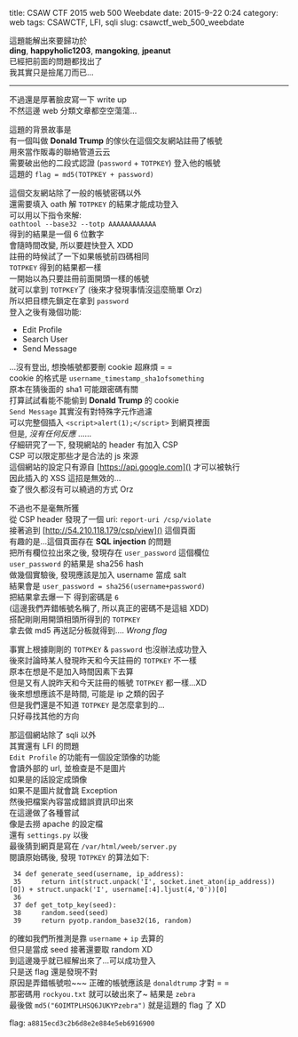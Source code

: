 title: CSAW CTF 2015 web 500 Weebdate
date: 2015-9-22 0:24
category: web
tags: CSAWCTF, LFI, sqli
slug: csawctf_web_500_weebdate

這題能解出來要歸功於  
**ding**, **happyholic1203**, **mangoking**, **jpeanut**  
已經把前面的問題都找出了  
我其實只是撿尾刀而已...  
* * *
不過還是厚著臉皮寫一下 write up  
不然這邊 web 分類文章都空空蕩蕩...  

這題的背景故事是  
有一個叫做 **Donald Trump** 的傢伙在這個交友網站註冊了帳號  
用來當作販毒的聯絡管道云云  
需要破出他的二段式認證 (`password` + `TOTPKEY`) 登入他的帳號  
這題的 `flag = md5(TOTPKEY + password)`  

這個交友網站除了一般的帳號密碼以外  
還需要填入 oath 解 `TOTPKEY` 的結果才能成功登入  
可以用以下指令來解:  
`oathtool --base32 --totp AAAAAAAAAAAA`  
得到的結果是一個 6 位數字  
會隨時間改變, 所以要趕快登入 XDD  
註冊的時候試了一下如果帳號前四碼相同  
`TOTPKEY` 得到的結果都一樣  
一開始以為只要註冊前面開頭一樣的帳號  
就可以拿到 `TOTPKEY`了 (後來才發現事情沒這麼簡單 Orz)  
所以把目標先鎖定在拿到 `password`  
登入之後有幾個功能:

- Edit Profile
- Search User
- Send Message

...沒有登出, 想換帳號都要刪 cookie 超麻煩 = =  
cookie 的格式是 `username_timestamp_sha1ofsomething`  
原本在猜後面的 sha1 可能跟密碼有關  
打算試試看能不能偷到 **Donald Trump** 的 cookie  
`Send Message` 其實沒有對特殊字元作過濾  
可以完整個插入 `<script>alert(1);</script>` 到網頁裡面  
但是, _*沒有任何反應*_ ......  
仔細研究了一下, 發現網站的 header 有加入 CSP  
CSP 可以限定那些才是合法的 js 來源  
這個網站的設定只有源自 [https://api.google.com]() 才可以被執行  
因此插入的 XSS 這招是無效的...  
查了很久都沒有可以繞過的方式 Orz  

不過也不是毫無所獲  
從 CSP header 發現了一個 uri: `report-uri /csp/violate`  
接著追到 [http://54.210.118.179/csp/view]() 這個頁面  
有趣的是...這個頁面存在 **SQL injection** 的問題  
把所有欄位拉出來之後, 發現存在 `user_password` 這個欄位  
`user_password` 的結果是 sha256 hash  
做幾個實驗後, 發現應該是加入 username 當成 salt  
結果會是 `user_password = sha256(username+password)`  
把結果拿去爆一下 得到密碼是 `6`  
(這邊我們弄錯帳號名稱了, 所以真正的密碼不是這組 XDD)  
搭配剛剛用開頭相頭所得到的 `TOTPKEY`  
拿去做 md5 再送記分板就得到.... _Wrong flag_  

事實上根據剛剛的 `TOTPKEY` & `password` 也沒辦法成功登入  
後來討論時某人發現昨天和今天註冊的 `TOTPKEY` 不一樣  
原本在想是不是加入時間因素下去算  
但是又有人說昨天和今天註冊的帳號 `TOTPKEY` 都一樣...XD  
後來想想應該不是時間, 可能是 ip 之類的因子  
但是我們還是不知道 `TOTPKEY` 是怎麼拿到的...  
只好尋找其他的方向  

那這個網站除了 sqli 以外  
其實還有 LFI 的問題  
`Edit Profile` 的功能有一個設定頭像的功能  
會讀外部的 url, 並檢查是不是圖片  
如果是的話設定成頭像  
如果不是圖片就會跳 Exception  
然後把檔案內容當成錯誤資訊印出來  
在這邊做了各種嘗試  
像是去撈 apache 的設定檔  
還有 `settings.py` 以後  
最後猜到網頁是寫在 `/var/html/weeb/server.py`  
閱讀原始碼後, 發現 `TOTPKEY` 的算法如下:

```
 34 def generate_seed(username, ip_address):
 35     return int(struct.unpack('I', socket.inet_aton(ip_address))[0]) + struct.unpack('I', username[:4].ljust(4,'0'))[0]
 36
 37 def get_totp_key(seed):
 38     random.seed(seed)
 39     return pyotp.random_base32(16, random)
```

的確如我們所推測是靠 `username` + `ip` 去算的  
但只是當成 seed 接著還要取 random XD  
到這邊幾乎就已經解出來了...可以成功登入  
只是送 flag 還是發現不對  
原因是弄錯帳號啦~~~
正確的帳號應該是 `donaldtrump` 才對 = =  
那密碼用 `rockyou.txt` 就可以破出來了~ 結果是 `zebra`  
最後做 `md5("6OIMTPLHSQ6JUKYPzebra")` 就是這題的 flag 了 XD  

flag: `a8815ecd3c2b6d8e2e884e5eb6916900`  

